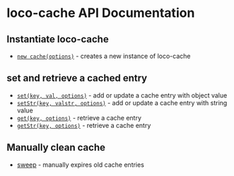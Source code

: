 # loco-cache API Documentation

## Instantiate loco-cache
* [`new cache(options)`](instantiation.md) - creates a new instance of loco-cache

## set and retrieve a cached entry
* [`set(key, val, options)`](set.md) - add or update a cache entry with object value
* [`setStr(key, valstr, options)`](setStr.md) - add or update a cache entry with string value
* [`get(key, options)`](get.md) - retrieve a cache entry
* [`getStr(key, options)`](getStr.md) - retrieve a cache entry

## Manually clean cache
* [sweep](sweep.md) - manually expires old cache entries

